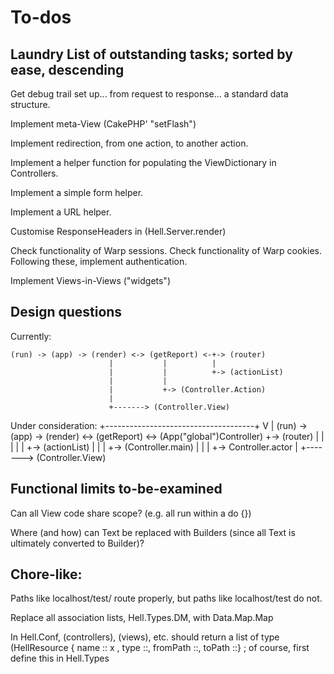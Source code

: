 # To-dos

## Laundry List of outstanding tasks; sorted by ease, descending

Get debug trail set up... from request to response... a standard data structure.

Implement meta-View (CakePHP' "setFlash")

Implement redirection, from one action, to another action.

Implement a helper function for populating the ViewDictionary in Controllers.

Implement a simple form helper.

Implement a URL helper.

Customise ResponseHeaders in (Hell.Server.render)

Check functionality of Warp sessions. Check functionality of Warp cookies.  Following these, implement authentication.

Implement Views-in-Views ("widgets")

## Design questions  

Currently:

    (run) -> (app) -> (render) <-> (getReport) <-+-> (router)
                          |           |          |
                          |           |          +-> (actionList)
                          |           |
                          |           +-> (Controller.Action)
                          |
                          +-------> (Controller.View)

Under consideration:
                                       +-------------------------------------+
                                       V                                     |
    (run) -> (app) -> (render) <-> (getReport) <-> (App("global")Controller)  +-> (router)
                          |                                    |             |
                          |                                    |             +-> (actionList)
                          |                                    |
                          |                                    +-> (Controller.main)
                          |                                                |
                          |                                                +-> Controller.actor
                          |
                          +-------> (Controller.View)


## Functional limits to-be-examined

Can all View code share scope? (e.g. all run within a do {})

Where (and how) can Text be replaced with Builders (since all Text is ultimately converted to Builder)?

## Chore-like:

Paths like localhost/test/ route properly, but paths like localhost/test do not.

Replace all association lists, Hell.Types.DM, with Data.Map.Map

In Hell.Conf, (controllers), (views), etc. should return a list of type (HellResource { name :: x ,  type ::, fromPath ::, toPath ::} ; of course, first define this in Hell.Types

